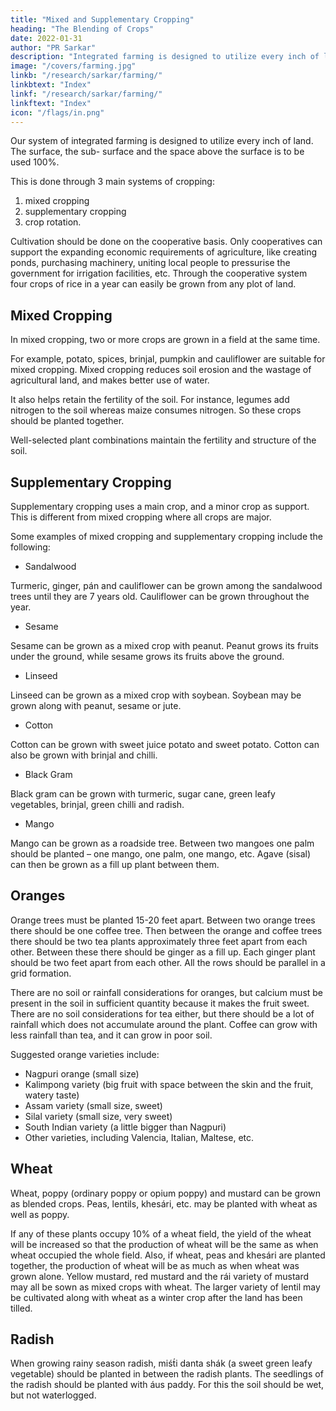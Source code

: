 ```yaml
---
title: "Mixed and Supplementary Cropping"
heading: "The Blending of Crops"
date: 2022-01-31
author: "PR Sarkar"
description: "Integrated farming is designed to utilize every inch of land through Mixed and Supplementary Cropping and Crop Rotation"
image: "/covers/farming.jpg"
linkb: "/research/sarkar/farming/"
linkbtext: "Index"
linkf: "/research/sarkar/farming/"
linkftext: "Index"
icon: "/flags/in.png"
---
```



Our system of integrated farming is designed to utilize every inch of land. <!-- Not only should the surface land be fully utilized, but the space under the surface, and even the space above the surface, should be used to the maximum.  --> The surface, the sub- surface and the space above the surface is to be used 100%.

This is done through 3 main systems of cropping:

1. mixed cropping
2. supplementary cropping
3. crop rotation.

Cultivation should be done on the cooperative basis. Only cooperatives can support the expanding economic requirements of agriculture, like creating ponds, purchasing machinery, uniting local people to pressurise the government for irrigation facilities, etc. Through the cooperative system four crops of rice in a year can easily be grown from any plot of land.


## Mixed Cropping

In mixed cropping, two or more crops are grown in a field at the same time. 

For example, potato, spices, brinjal, pumpkin and cauliflower are suitable for mixed cropping. Mixed cropping reduces soil erosion and the wastage of agricultural land, and makes better use of water. 

It also helps retain the fertility of the soil. For instance, legumes add nitrogen to the soil whereas maize consumes nitrogen. So these crops should be planted together. 

Well-selected plant combinations maintain the fertility and structure of the soil.


## Supplementary Cropping

Supplementary cropping uses a main crop, and a minor crop as support. This is different from mixed cropping where all crops are major.


Some examples of mixed cropping and supplementary cropping include the following:

- Sandalwood

Turmeric, ginger, pán and cauliflower can be grown among the sandalwood trees until they are 7 years old. Cauliflower can be grown throughout the year.

- Sesame

Sesame can be grown as a mixed crop with peanut. Peanut grows its fruits under the ground, while sesame grows its fruits above the ground.

- Linseed

Linseed can be grown as a mixed crop with soybean. Soybean may be grown along with peanut, sesame or jute.

- Cotton

Cotton can be grown with sweet juice potato and sweet potato. Cotton can also be grown with brinjal and chilli.

- Black Gram

Black gram can be grown with turmeric, sugar cane, green leafy vegetables, brinjal, green chilli and radish.

- Mango

Mango can be grown as a roadside tree. Between two mangoes one palm should be planted – one mango, one palm, one mango, etc. Agave (sisal) can then be grown as a fill up plant between them.


## Oranges

Orange trees must be planted 15-20 feet apart. Between two orange trees there should be one coffee tree. Then between the orange and coffee trees there should be two tea plants approximately three feet apart from each other. Between these there should be ginger as a fill up. Each ginger plant should be two feet apart from each other. All the rows should be parallel in a grid formation.

There are no soil or rainfall considerations for oranges, but calcium must be present in the soil in sufficient quantity because it makes the fruit sweet. There are no soil considerations for tea either, but there should be a lot of rainfall which does not accumulate around the plant. Coffee can grow with less rainfall than tea, and it can grow in poor soil.

Suggested orange varieties include:

- Nagpuri orange (small size)
- Kalimpong variety (big fruit with space between the skin and the fruit, watery taste)
- Assam variety (small size, sweet)
- Silal variety (small size, very sweet)
- South Indian variety (a little bigger than Nagpuri)
- Other varieties, including Valencia, Italian, Maltese, etc.

<!-- Suggested varieties of coffee trees include:

Arabian
Egyptian
South American -->

## Wheat

Wheat, poppy (ordinary poppy or opium poppy) and mustard can be grown as blended crops. Peas, lentils, khesári, etc. may be planted with wheat as well as poppy. 

If any of these plants occupy 10% of a wheat field, the yield of the wheat will be increased so that the production of wheat will be the same as when wheat occupied the whole field. Also, if wheat, peas and khesári are planted together, the production of wheat will be as much as when wheat was grown alone. Yellow mustard, red mustard and the rái variety of mustard may all be sown as mixed crops with wheat. The larger variety of lentil may be cultivated along with wheat as a winter crop after the land has been tilled.

## Radish

When growing rainy season radish, miśt́i danta shák (a sweet green leafy vegetable) should be planted in between the radish plants. The seedlings of the radish should be planted with áus paddy. For this the soil should be wet, but not waterlogged.
